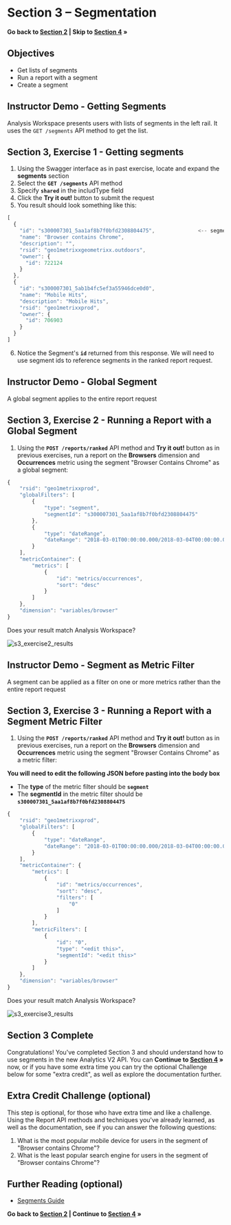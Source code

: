Section 3 – Segmentation
====

**Go back to [Section 2](../s2_breakdown_search) | Skip to [Section 4](../s4_trended_data) »**

Objectives
----
* Get lists of segments
* Run a report with a segment
* Create a segment

Instructor Demo - Getting Segments
-----
Analysis Workspace presents users with lists of segments in the left rail. It uses the `GET /segments` API method to get the list.

Section 3, Exercise 1 - Getting segments
-----
1. Using the Swagger interface as in past exercise, locate and expand the **segments** section
2. Select the **`GET /segments`** API method
3. Specify **`shared`** in the includType field
4. Click the **Try it out!** button to submit the request
5. You result should look something like this:

```javascript
[
  {
    "id": "s300007301_5aa1af8b7f0bfd2308804475",              <-- segment id
    "name": "Browser contains Chrome",
    "description": "",
    "rsid": "geo1metrixxgeometrixx.outdoors",
    "owner": {
      "id": 722124					      
    }
  },
  {
    "id": "s300007301_5ab1b4fc5ef3a55946dce0d0",
    "name": "Mobile Hits",
    "description": "Mobile Hits",
    "rsid": "geo1metrixxprod",
    "owner": {
      "id": 706903
    }
  }
]
```
6. Notice the Segment's **`id`** returned from this response. We will need to use segment ids to reference segments in the ranked report request.

Instructor Demo - Global Segment
-----
A global segment applies to the entire report request

Section 3, Exercise 2 - Running a Report with a Global Segment
-----
1. Using the **`POST /reports/ranked`** API method and **Try it out!** button as in previous exercises, run a report on the **Browsers** dimension and **Occurrences** metric using the segment "Browser Contains Chrome" as a global segment: 

```javascript
{
    "rsid": "geo1metrixxprod",
    "globalFilters": [
        {
            "type": "segment",
            "segmentId": "s300007301_5aa1af8b7f0bfd2308804475"
        },
        {
            "type": "dateRange",
            "dateRange": "2018-03-01T00:00:00.000/2018-03-04T00:00:00.000"
        }
    ],
    "metricContainer": {
        "metrics": [
            {
                "id": "metrics/occurrences",
                "sort": "desc"
            }
        ]
    },
    "dimension": "variables/browser"
}
```

Does your result match Analysis Workspace?

![s3_exercise2_results](../../images/s3_exercise2_results.png?raw=true)

Instructor Demo - Segment as Metric Filter
-----
A segment can be applied as a filter on one or more metrics rather than the entire report request

Section 3, Exercise 3 - Running a Report with a Segment Metric Filter
-----
1. Using the **`POST /reports/ranked`** API method and **Try it out!** button as in previous exercises, run a report on the **Browsers** dimension and **Occurrences** metric using the segment "Browser Contains Chrome" as a metric filter:

**You will need to edit the following JSON before pasting into the body box**
  * The **type** of the metric filter should be **`segment`**
  * The **segmentId** in the metric filter should be **`s300007301_5aa1af8b7f0bfd2308804475`**

```javascript
{
    "rsid": "geo1metrixxprod",
    "globalFilters": [
        {
            "type": "dateRange",
            "dateRange": "2018-03-01T00:00:00.000/2018-03-04T00:00:00.000"
        }
    ],
    "metricContainer": {
        "metrics": [
            {
                "id": "metrics/occurrences",
                "sort": "desc",
                "filters": [
                    "0"
                ]
            }
        ],
        "metricFilters": [
            {
                "id": "0",
                "type": "<edit this>",
                "segmentId": "<edit this>"
            }
        ]
    },
    "dimension": "variables/browser"
}
```

Does your result match Analysis Workspace?

![s3_exercise3_results](../../images/s3_exercise3_results.png?raw=true)


Section 3 Complete
-----
Congratulations! You've completed Section 3 and should understand how to use segments in the new Analytics V2 API. You can **Continue to [Section 4](../s4_trended_data) »** now, or if you have some extra time you can try the optional Challenge below for some "extra credit", as well as explore the documentation further.

Extra Credit Challenge (optional)
-----
This step is optional, for those who have extra time and like a challenge. Using the Report API methods and techniques you've already learned, as well as the documentation, see if you can answer the following questions:

1. What is the most popular mobile device for users in the segment of "Browser contains Chrome"?
2. What is the least popular search engine for users in the segment of "Browser contains Chrome"?

Further Reading (optional)
-----
* [Segments Guide](https://github.com/AdobeDocs/analytics-2.0-apis/blob/master/segments-guide.md)

**Go back to [Section 2](../s2_breakdown_search) | Continue to [Section 4](../s4_trended_data) »**
